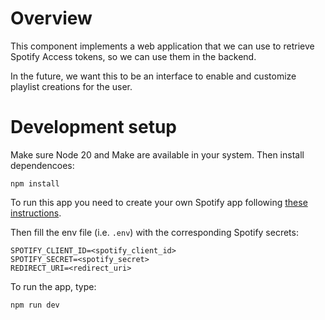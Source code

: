 # Overview

This component implements a web application that we can use to retrieve Spotify Access tokens, so we can use them in the backend.

In the future, we want this to be an interface to enable and customize playlist creations for the user.

# Development setup

Make sure Node 20 and Make are available in your system. Then install dependencoes:

```shell
npm install
```

To run this app you need to create your own Spotify app following [these instructions](https://developer.spotify.com/documentation/web-api/tutorials/getting-started#create-an-app).

Then fill the env file (i.e. `.env`) with the corresponding Spotify secrets:

```text
SPOTIFY_CLIENT_ID=<spotify_client_id>
SPOTIFY_SECRET=<spotify_secret>
REDIRECT_URI=<redirect_uri>
```

To run the app, type:

```shell
npm run dev
```
